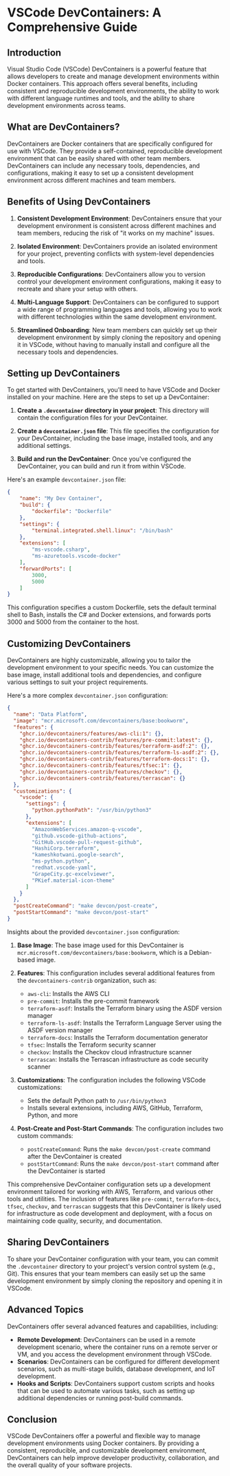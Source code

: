 # VSCode DevContainers: A Comprehensive Guide

## Introduction

Visual Studio Code (VSCode) DevContainers is a powerful feature that allows developers to create and manage development environments within Docker containers. This approach offers several benefits, including consistent and reproducible development environments, the ability to work with different language runtimes and tools, and the ability to share development environments across teams.

## What are DevContainers?

DevContainers are Docker containers that are specifically configured for use with VSCode. They provide a self-contained, reproducible development environment that can be easily shared with other team members. DevContainers can include any necessary tools, dependencies, and configurations, making it easy to set up a consistent development environment across different machines and team members.

## Benefits of Using DevContainers

1. **Consistent Development Environment**: DevContainers ensure that your development environment is consistent across different machines and team members, reducing the risk of "it works on my machine" issues.

2. **Isolated Environment**: DevContainers provide an isolated environment for your project, preventing conflicts with system-level dependencies and tools.

3. **Reproducible Configurations**: DevContainers allow you to version control your development environment configurations, making it easy to recreate and share your setup with others.

4. **Multi-Language Support**: DevContainers can be configured to support a wide range of programming languages and tools, allowing you to work with different technologies within the same development environment.

5. **Streamlined Onboarding**: New team members can quickly set up their development environment by simply cloning the repository and opening it in VSCode, without having to manually install and configure all the necessary tools and dependencies.

## Setting up DevContainers

To get started with DevContainers, you'll need to have VSCode and Docker installed on your machine. Here are the steps to set up a DevContainer:

1. **Create a `.devcontainer` directory in your project**: This directory will contain the configuration files for your DevContainer.

2. **Create a `devcontainer.json` file**: This file specifies the configuration for your DevContainer, including the base image, installed tools, and any additional settings.

3. **Build and run the DevContainer**: Once you've configured the DevContainer, you can build and run it from within VSCode.

Here's an example `devcontainer.json` file:

```json
{
    "name": "My Dev Container",
    "build": {
        "dockerfile": "Dockerfile"
    },
    "settings": {
        "terminal.integrated.shell.linux": "/bin/bash"
    },
    "extensions": [
        "ms-vscode.csharp",
        "ms-azuretools.vscode-docker"
    ],
    "forwardPorts": [
        3000,
        5000
    ]
}
```

This configuration specifies a custom Dockerfile, sets the default terminal shell to Bash, installs the C# and Docker extensions, and forwards ports 3000 and 5000 from the container to the host.

## Customizing DevContainers

DevContainers are highly customizable, allowing you to tailor the development environment to your specific needs. You can customize the base image, install additional tools and dependencies, and configure various settings to suit your project requirements.

Here's a more complex `devcontainer.json` configuration:

```json
{
  "name": "Data Platform",
  "image": "mcr.microsoft.com/devcontainers/base:bookworm",
  "features": {
    "ghcr.io/devcontainers/features/aws-cli:1": {},
    "ghcr.io/devcontainers-contrib/features/pre-commit:latest": {},
    "ghcr.io/devcontainers-contrib/features/terraform-asdf:2": {},
    "ghcr.io/devcontainers-contrib/features/terraform-ls-asdf:2": {},
    "ghcr.io/devcontainers-contrib/features/terraform-docs:1": {},
    "ghcr.io/devcontainers-contrib/features/tfsec:1": {},
    "ghcr.io/devcontainers-contrib/features/checkov": {},
    "ghcr.io/devcontainers-contrib/features/terrascan": {}
  },
  "customizations": {
    "vscode": {
      "settings": {
        "python.pythonPath": "/usr/bin/python3"
      },
      "extensions": [
        "AmazonWebServices.amazon-q-vscode",
        "github.vscode-github-actions",
        "GitHub.vscode-pull-request-github",
        "HashiCorp.terraform",
        "kameshkotwani.google-search",
        "ms-python.python",
        "redhat.vscode-yaml",
        "GrapeCity.gc-excelviewer",
        "PKief.material-icon-theme"
      ]
    }
  },
  "postCreateCommand": "make devcon/post-create",
  "postStartCommand": "make devcon/post-start"
}
```

Insights about the provided `devcontainer.json` configuration:

1. **Base Image**: The base image used for this DevContainer is `mcr.microsoft.com/devcontainers/base:bookworm`, which is a Debian-based image.

2. **Features**: This configuration includes several additional features from the `devcontainers-contrib` organization, such as:
   - `aws-cli`: Installs the AWS CLI
   - `pre-commit`: Installs the pre-commit framework
   - `terraform-asdf`: Installs the Terraform binary using the ASDF version manager
   - `terraform-ls-asdf`: Installs the Terraform Language Server using the ASDF version manager
   - `terraform-docs`: Installs the Terraform documentation generator
   - `tfsec`: Installs the Terraform security scanner
   - `checkov`: Installs the Checkov cloud infrastructure scanner
   - `terrascan`: Installs the Terrascan infrastructure as code security scanner

3. **Customizations**: The configuration includes the following VSCode customizations:
   - Sets the default Python path to `/usr/bin/python3`
   - Installs several extensions, including AWS, GitHub, Terraform, Python, and more

4. **Post-Create and Post-Start Commands**: The configuration includes two custom commands:
   - `postCreateCommand`: Runs the `make devcon/post-create` command after the DevContainer is created
   - `postStartCommand`: Runs the `make devcon/post-start` command after the DevContainer is started

This comprehensive DevContainer configuration sets up a development environment tailored for working with AWS, Terraform, and various other tools and utilities. The inclusion of features like `pre-commit`, `terraform-docs`, `tfsec`, `checkov`, and `terrascan` suggests that this DevContainer is likely used for infrastructure as code development and deployment, with a focus on maintaining code quality, security, and documentation.

## Sharing DevContainers

To share your DevContainer configuration with your team, you can commit the `.devcontainer` directory to your project's version control system (e.g., Git). This ensures that your team members can easily set up the same development environment by simply cloning the repository and opening it in VSCode.

## Advanced Topics

DevContainers offer several advanced features and capabilities, including:

- **Remote Development**: DevContainers can be used in a remote development scenario, where the container runs on a remote server or VM, and you access the development environment through VSCode.
- **Scenarios**: DevContainers can be configured for different development scenarios, such as multi-stage builds, database development, and IoT development.
- **Hooks and Scripts**: DevContainers support custom scripts and hooks that can be used to automate various tasks, such as setting up additional dependencies or running post-build commands.

## Conclusion

VSCode DevContainers offer a powerful and flexible way to manage development environments using Docker containers. By providing a consistent, reproducible, and customizable development environment, DevContainers can help improve developer productivity, collaboration, and the overall quality of your software projects.
